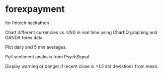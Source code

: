 forexpayment
============

for fintech hackathon

Chart different currencies vs. USD in real time using ChartIQ graphing and OANDA forex data.

Plot daily and 5 min averages.

Pull sentiment analysis from PsychSignal.

Display warning or danger if recent close is >1.5 std deviations from mean.
